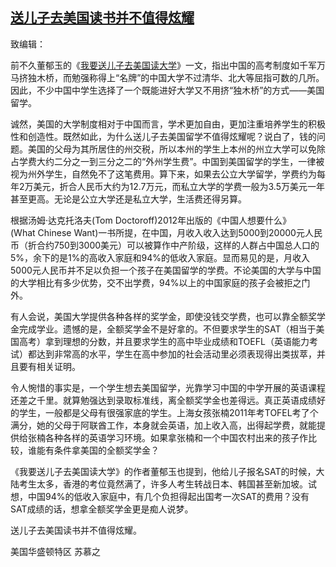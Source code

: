 <!--1682392022000-->
[送儿子去美国读书并不值得炫耀](https://cn.nytimes.com/opinion/20120823/cc23letter/)
------

<section><p>致编辑：</p><p>前不久董郁玉的《<a href="http://cn.nytimes.com/article/education/2012/07/04/cc04students/">我要送儿子去美国读大学</a>》一文，指出中国的高考制度如千军万马挤独木桥，而勉强称得上“名牌”的中国大学不过清华、北大等屈指可数的几所。因此，不少中国中学生选择了一个既能进好大学又不用挤“独木桥”的方式——美国留学。</p><p>诚然，美国的大学制度相对于中国而言，学术更加自由，更加注重培养学生的积极性和创造性。既然如此，为什么送儿子去美国留学不值得炫耀呢？说白了，钱的问题。美国的父母为其所居住的州交税，所以本州的学生上本州的州立大学可以免除占学费大约二分之一到三分之二的“外州学生费”。中国到美国留学的学生，一律被视为州外学生，自然免不了这笔费用。算下来，如果去公立大学留学，学费约为每年2万美元，折合人民币大约为12.7万元，而私立大学的学费一般为3.5万美元一年甚至更高。无论是公立大学还是私立大学，生活费还得另算。</p><p>根据汤姆·达克托洛夫(Tom Doctoroff)2012年出版的《中国人想要什么》(What Chinese Want)一书所提，在中国，月收入收入达到5000到20000元人民币（折合约750到3000美元）可以被算作中产阶级，这样的人群占中国总人口的5%，余下的是1%的高收入家庭和94%的低收入家庭。显而易见的是，月收入5000元人民币并不足以负担一个孩子在美国留学的学费。不论美国的大学与中国的大学相比有多少优势，交不出学费，94%以上的中国家庭的孩子会被拒之门外。</p><p>有人会说，美国大学提供各种各样的奖学金，即使没钱交学费，也可以靠全额奖学金完成学业。遗憾的是，全额奖学金不是好拿的。不但要求学生的SAT（相当于美国高考）拿到理想的分数，并且要求学生的高中毕业成绩和TOEFL（英语能力考试）都达到非常高的水平，学生在高中参加的社会活动里必须表现得出类拔萃，并且要有相关证明。</p><p>令人惋惜的事实是，一个学生想去美国留学，光靠学习中国的中学开展的英语课程还差之千里。就算勉强达到录取标准线，离全额奖学金也差得远。真正英语成绩好的学生，一般都是父母有很强家底的学生。上海女孩张楠2011年考TOFEL考了个满分，她的父母于阿联酋工作，本身就会英语，加上收入高，出得起学费，就能提供给张楠各种各样的英语学习环境。如果拿张楠和一个中国农村出来的孩子作比较，谁能有条件拿美国的全额奖学金？</p><p>《我要送儿子去美国读大学》的作者董郁玉也提到，他给儿子报名SAT的时候，大陆考生太多，香港的考位竟然满了，许多人考生转战日本、韩国甚至新加坡。试想，中国94%的低收入家庭中，有几个负担得起出国考一次SAT的费用？没有SAT成绩的话，想拿全额奖学金更是痴人说梦。</p><p>送儿子去美国读书并不值得炫耀。</p></section><footer><p>美国华盛顿特区 苏慕之</p></footer>
